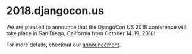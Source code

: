 # 2018.djangocon.us

We are pleased to announce that the DjangoCon US 2018 conference will take place in San Diego, California from October 14-19, 2018!

For more details, checkout our [announcement](https://www.defna.org/announcements/2017/11/2/djangocon-us-2018-in-san-diego).

<script async src="https://www.googletagmanager.com/gtag/js?id=UA-93279021-2"></script>
<script>
  window.dataLayer = window.dataLayer || [];
  function gtag(){dataLayer.push(arguments);}
  gtag('js', new Date());
  gtag('config', 'UA-93279021-2');
</script>
